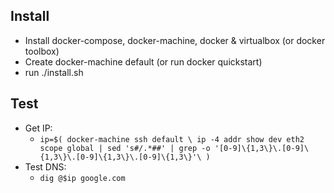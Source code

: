 ## Install

- Install docker-compose, docker-machine, docker & virtualbox (or docker toolbox)
- Create docker-machine default (or run docker quickstart)
- run ./install.sh

## Test
- Get IP:
  - `ip=$(
      docker-machine ssh default \
      ip -4 addr show dev eth2 scope global | sed 's#/.*##' |
      grep -o '[0-9]\{1,3\}\.[0-9]\{1,3\}\.[0-9]\{1,3\}\.[0-9]\{1,3\}'\
    )`
- Test DNS:
  - `dig @$ip google.com`

